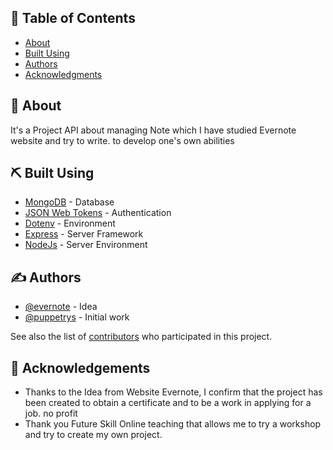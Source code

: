## 📝 Table of Contents

- [About](#about)
- [Built Using](#built_using)
- [Authors](#authors)
- [Acknowledgments](#acknowledgement)

## 🧐 About <a name = "about"></a>

It's a Project API about managing Note which I have studied Evernote website and try to write. to develop one's own abilities

## ⛏️ Built Using <a name = "built_using"></a>

- [MongoDB](https://www.mongodb.com/) - Database
- [JSON Web Tokens](https://jwt.io/) - Authentication
- [Dotenv](https://jwt.io/) - Environment
- [Express](https://expressjs.com/) - Server Framework
- [NodeJs](https://nodejs.org/en/) - Server Environment

## ✍️ Authors <a name = "authors"></a>

- [@evernote](https://evernote.com/) - Idea
- [@puppetrys](https://github.com/puppetrys) - Initial work

See also the list of [contributors](https://github.com/puppetrys/projectNote-Futureskill/graphs/contributors) who participated in this project.

## 🎉 Acknowledgements <a name = "acknowledgement"></a>

- Thanks to the Idea from Website Evernote, I confirm that the project has been created to obtain a certificate and to be a work in applying for a job. no profit
- Thank you Future Skill Online teaching that allows me to try a workshop and try to create my own project.
